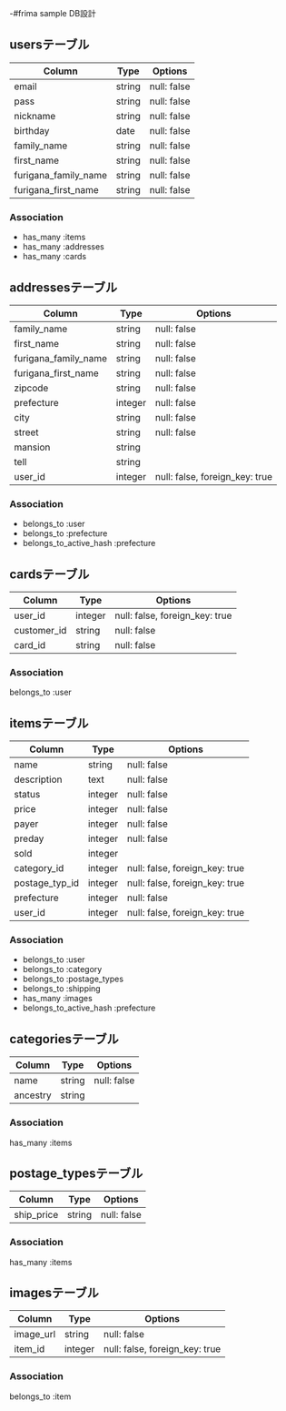 -#frima sample DB設計
## usersテーブル
|Column|Type|Options|
|------|----|-------|
|email|string|null: false|
|pass|string|null: false|
|nickname|string|null: false|
|birthday|date|null: false|
|family_name|string|null: false|
|first_name|string|null: false|
|furigana_family_name|string|null: false|
|furigana_first_name|string|null: false|
### Association
- has_many :items
- has_many :addresses
- has_many :cards

## addressesテーブル
|Column|Type|Options|
|------|----|-------|
|family_name|string|null: false|
|first_name|string|null: false|
|furigana_family_name|string|null: false|
|furigana_first_name|string|null: false|
|zipcode|string|null: false|
|prefecture|integer|null: false|
|city|string|null: false|
|street|string|null: false|
|mansion|string|
|tell|string|
|user_id|integer|null: false, foreign_key: true|
### Association
- belongs_to :user
- belongs_to :prefecture
- belongs_to_active_hash :prefecture

## cardsテーブル
<!-- gem Payjpを使う -->
|Column|Type|Options|
|------|----|-------|
|user_id|integer|null: false, foreign_key: true|
|customer_id|string|null: false|
|card_id|string|null: false|
### Association
belongs_to :user

## itemsテーブル
|Column|Type|Options|
|------|----|-------|
|name|string|null: false|
|description|text|null: false|
|status|integer|null: false| <!-- enumを使う -->
|price|integer|null: false|
|payer|integer|null: false| <!-- enumを使う -->
|preday|integer|null: false| <!-- enumを使う -->
|sold|integer|
|category_id|integer|null: false, foreign_key: true|
|postage_typ_id|integer|null: false, foreign_key: true|
|prefecture|integer|null: false|
|user_id|integer|null: false, foreign_key: true|

### Association
- belongs_to :user
- belongs_to :category
- belongs_to :postage_types
- belongs_to :shipping
- has_many :images
- belongs_to_active_hash :prefecture

## categoriesテーブル
|Column|Type|Options|
|------|----|-------|
|name|string|null: false|
|ancestry|string|
### Association
has_many :items

<!-- prefecturesモデルはある。gem  active hash-->

## postage_typesテーブル
|Column|Type|Options|
|------|----|-------|
|ship_price|string|null: false|
### Association
has_many :items

## imagesテーブル
|Column|Type|Options|
|------|----|-------|
|image_url|string|null: false|
|item_id|integer|null: false, foreign_key: true|
### Association
belongs_to :item